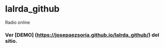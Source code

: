 # lalrda_github
Radio online
### Ver [DEMO] (https://josepaezsoria.github.io/lalrda_github/) del sitio.
